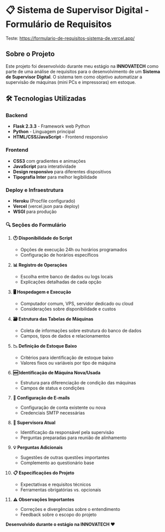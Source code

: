 # 📋 Sistema de Supervisor Digital - Formulário de Requisitos

Teste: https://formulario-de-requisitos-sistema-de.vercel.app/

##  Sobre o Projeto

Este projeto foi desenvolvido durante meu estágio na **INNOVATECH** como parte de uma análise de requisitos para o desenvolvimento de um **Sistema de Supervisor Digital**. O sistema tem como objetivo automatizar a supervisão de máquinas (mini PCs e impressoras) em estoque.


## 🛠️ Tecnologias Utilizadas

### Backend
- **Flask 2.3.3** - Framework web Python
- **Python** - Linguagem principal
- **HTML/CSS/JavaScript** - Frontend responsivo

### Frontend
- **CSS3** com gradientes e animações
- **JavaScript** para interatividade
- **Design responsivo** para diferentes dispositivos
- **Tipografia Inter** para melhor legibilidade

### Deploy e Infraestrutura
- **Heroku** (Procfile configurado)
- **Vercel** (vercel.json para deploy)
- **WSGI** para produção


### 🔍 Seções do Formulário

1. **🕐 Disponibilidade do Script**
   - Opções de execução 24h ou horários programados
   - Configuração de horários específicos

2. **📊 Registro de Operações**
   - Escolha entre banco de dados ou logs locais
   - Explicações detalhadas de cada opção

3. **🖥️ Hospedagem e Execução**
   - Computador comum, VPS, servidor dedicado ou cloud
   - Considerações sobre disponibilidade e custos

4. **🗃️ Estrutura das Tabelas de Máquinas**
   - Coleta de informações sobre estrutura do banco de dados
   - Campos, tipos de dados e relacionamentos

5. **📉 Definição de Estoque Baixo**
   - Critérios para identificação de estoque baixo
   - Valores fixos ou variáveis por tipo de máquina

6. **🆕 Identificação de Máquina Nova/Usada**
   - Estrutura para diferenciação de condição das máquinas
   - Campos de status e condições

7. **📧 Configuração de E-mails**
   - Configuração de conta existente ou nova
   - Credenciais SMTP necessárias

8. **👤 Supervisora Atual**
   - Identificação da responsável pela supervisão
   - Perguntas preparadas para reunião de alinhamento

9. **💡 Perguntas Adicionais**
   - Sugestões de outras questões importantes
   - Complemento ao questionário base

10. **📋 Especificações do Projeto**
    - Expectativas e requisitos técnicos
    - Ferramentas obrigatórias vs. opcionais

11. **⚠️ Observações Importantes**
    - Correções e divergências sobre o entendimento
    - Feedback sobre o escopo do projeto



**Desenvolvido durante o estágio na INNOVATECH ❤️**
